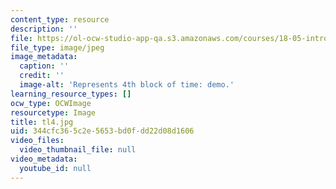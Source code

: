 ```yaml
---
content_type: resource
description: ''
file: https://ol-ocw-studio-app-qa.s3.amazonaws.com/courses/18-05-introduction-to-probability-and-statistics-spring-2014/344cfc365c2e5653bd0fdd22d08d1606_tl4.jpg
file_type: image/jpeg
image_metadata:
  caption: ''
  credit: ''
  image-alt: 'Represents 4th block of time: demo.'
learning_resource_types: []
ocw_type: OCWImage
resourcetype: Image
title: tl4.jpg
uid: 344cfc36-5c2e-5653-bd0f-dd22d08d1606
video_files:
  video_thumbnail_file: null
video_metadata:
  youtube_id: null
---
```

